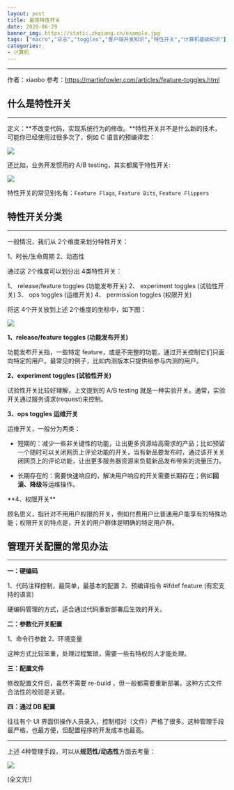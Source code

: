 ```yaml
---
layout: post
title: 最简特性开关
date: 2020-06-29
banner_img: https://static.zkqiang.cn/example.jpg
tags: ["macro","日志","toggles","客户端开发知识","特性开关","计算机基础知识"]
categories:
- 计算机
---
```


* * *

作者：xiaobo
参考：https://martinfowler.com/articles/feature-toggles.html

## 什么是特性开关

* * *

定义：**不改变代码，实现系统行为的修改。**特性开关并不是什么新的技术，可能你已经使用过很多次了，例如 C 语言的预编译宏：

![](toggles_macro.png)

还比如，业务开发惯用的 A/B testing，其实都属于特性开关:

![](toggles_ab.png)

特性开关的常见别名有：`Feature Flags`, `Feature Bits`, `Feature Flippers`

## 特性开关分类

* * *

一般情况，我们从 2个维度来划分特性开关：

1、时长/生命周期
2、动态性

通过这 2个维度可以划分出 4类特性开关：

1、 release/feature toggles (功能发布开关)
2、 experiment toggles (试验性开关)
3、 ops toggles (运维开关)
4、 permission toggles (权限开关)

将这 4个开关放到上述 2个维度的坐标中，如下图：

![](toggles_category.png)

**1、release/feature toggles (功能发布开关)**

功能发布开关指，一些特定 feature，或是不完整的功能，通过开关控制它们只面向特定的用户。最常见的例子，比如内测版本只提供给参与内测的用户。

**2、experiment toggles (试验性开关)**

试验性开关比较好理解，上文提到的 A/B testing 就是一种实验开关。通常，实验开关通过服务请求(request)来控制。

**3、ops toggles 运维开关**

运维开关，一般分为两类：

*   短期的：减少一些非关键性的功能，让出更多资源给高需求的产品；比如预留一个随时可以关闭网页上评论功能的开关，当有新品要发布时，通过该开关关闭网页上的评论功能，让出更多服务器资源来负载新品发布带来的流量压力。</p>
*   长期存在的：需要快速响应的，解决用户响应的开关需要长期存在；例如**回滚、降级**等运维操作。

<p>**4、权限开关**

顾名思义，指针对不用用户权限的开关，例如付费用户比普通用户能享有的特殊功能；权限开关的特点是，开关的用户群体是明确的特定用户群。

## 管理开关配置的常见办法

* * *

**一：硬编码**

1、代码注释控制，最简单，最基本的配置
2、预编译指令 #ifdef feature (有宏支持的语言)

硬编码管理的方式，适合通过代码重新部署后生效的开关。

**二：参数化开关配置**

1、命令行参数
2、环境变量

这种方式比较笨重，处理过程繁琐，需要一些有特权的人才能处理。

**三：配置文件**

修改配置文件后，虽然不需要 re-build ，但一般都需要重新部署。这种方式文件合法性的校验是关键。

**四：通过 DB 配置**

往往有个 UI 界面供操作人员录入，控制相对（文件）严格了很多。这种管理手段最严格，也最方便，但配置程序的开发成本也最高。

* * *

上述 4种管理手段，可以从**规范性/动态性**方面去考量：

![](toggles_config.png)

(全文完!)